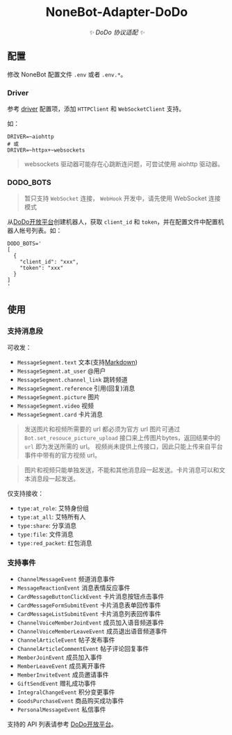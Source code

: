 <div align="center">

# NoneBot-Adapter-DoDo

_✨ DoDo 协议适配 ✨_

</div>

## 配置

修改 NoneBot 配置文件 `.env` 或者 `.env.*`。

### Driver

参考 [driver](https://nonebot.dev/docs/appendices/config#driver) 配置项，添加 `HTTPClient` 和 `WebSocketClient` 支持。

如：

```dotenv
DRIVER=~aiohttp
# 或
DRIVER=~httpx+~websockets
```

> websockets 驱动器可能存在心跳断连问题，可尝试使用 aiohttp 驱动器。


### DODO_BOTS

> 暂只支持 `WebSocket` 连接， `WebHook` 开发中，请先使用 WebSocket 连接模式

从[DoDo开放平台](https://doker.imdodo.com/)创建机器人，获取 `client_id` 和 `token`，并在配置文件中配置机器人帐号列表。如：

```dotenv
DODO_BOTS='
[
  {
    "client_id": "xxx",
    "token": "xxx"
  }
]
'
```

## 使用

### 支持消息段

可收发：

- `MessageSegment.text` 文本(支持[Markdown](https://open.imdodo.com/dev/api/message.html#markdon%E8%AF%AD%E6%B3%95))
- `MessageSegment.at_user` @用户
- `MessageSegment.channel_link` 跳转频道
- `MessageSegment.reference` 引用(回复)消息
- `MessageSegment.picture` 图片
- `MessageSegment.video` 视频
- `MessageSegment.card` 卡片消息

> 发送图片和视频所需要的 url 都必须为官方 url
> 图片可通过 `Bot.set_resouce_picture_upload` 接口来上传图片bytes，返回结果中的 `url` 即为发送所需的 url。
> 视频尚未提供上传接口，因此只能上传来自平台事件中带有的官方视频 url。

> 图片和视频只能单独发送，不能和其他消息段一起发送。卡片消息可以和文本消息段一起发送。

仅支持接收：

- `type:at_role`: 艾特身份组
- `type:at_all`: 艾特所有人
- `type:share`: 分享消息
- `type:file`: 文件消息
- `type:red_packet`: 红包消息

### 支持事件

- `ChannelMessageEvent` 频道消息事件
- `MessageReactionEvent` 消息表情反应事件
- `CardMessageButtonClickEvent` 卡片消息按钮点击事件
- `CardMessageFormSubmitEvent` 卡片消息表单回传事件
- `CardMessageListSubmitEvent` 卡片消息列表回传事件
- `ChannelVoiceMemberJoinEvent` 成员加入语音频道事件
- `ChannelVoiceMemberLeaveEvent` 成员退出语音频道事件
- `ChannelArticleEvent` 帖子发布事件
- `ChannelArticleCommentEvent` 帖子评论回复事件
- `MemberJoinEvent` 成员加入事件
- `MemberLeaveEvent` 成员离开事件
- `MemberInviteEvent` 成员邀请事件
- `GiftSendEvent` 赠礼成功事件
- `IntegralChangeEvent` 积分变更事件
- `GoodsPurchaseEvent` 商品购买成功事件
- `PersonalMessageEvent` 私信事件

支持的 API 列表请参考 [DoDo开放平台](https://doker.imdodo.com/)。
